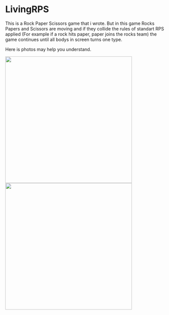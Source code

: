 # LivingRPS

This is a Rock Paper Scissors game that i wrote. But in this game Rocks Papers and Scissors are moving and if they collide the rules of standart RPS applied (For example if a rock hits paper, paper joins the rocks team) the game continues until all bodys in screen turns one type.

Here is photos may help you understand.

<img src="https://github.com/AhmetBahaCepni/LivingRPS__RockPaperScissors__/assets/65557355/8fd4efd7-79aa-4930-963e-bbb731176b5c" width="400" height="400">
<img src="https://github.com/AhmetBahaCepni/LivingRPS__RockPaperScissors__/assets/65557355/c111f4dc-855b-4e58-8939-fe5aa640e03f" width="400" height="400">
